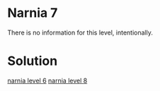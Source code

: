<h1>Narnia 7</h1>

<p>There is no information for this level, intentionally.</p>

<h1>Solution</h1>

[narnia level 6](narnia/tasks/narnia6.md)
[narnia level 8](narnia/tasks/narnia8.md)
